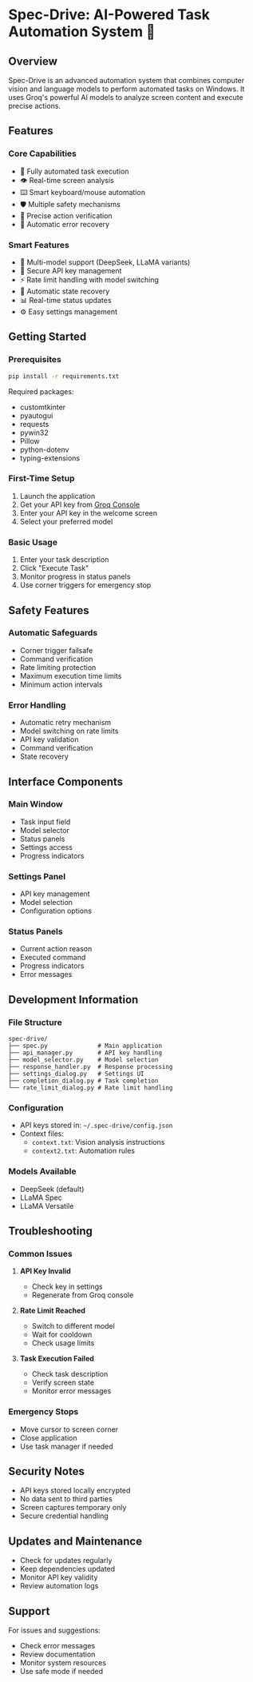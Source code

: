 # Spec-Drive: AI-Powered Task Automation System 🤖

## Overview
Spec-Drive is an advanced automation system that combines computer vision and language models to perform automated tasks on Windows. It uses Groq's powerful AI models to analyze screen content and execute precise actions.

## Features

### Core Capabilities
- 🔄 Fully automated task execution
- 👁️ Real-time screen analysis
- ⌨️ Smart keyboard/mouse automation
- 🛡️ Multiple safety mechanisms
- 🎯 Precise action verification
- 🔄 Automatic error recovery

### Smart Features
- 📱 Multi-model support (DeepSeek, LLaMA variants)
- 🔑 Secure API key management
- ⚡ Rate limit handling with model switching
- 🔄 Automatic state recovery
- 📊 Real-time status updates
- ⚙️ Easy settings management

## Getting Started

### Prerequisites
```bash
pip install -r requirements.txt
```

Required packages:
- customtkinter
- pyautogui
- requests
- pywin32
- Pillow
- python-dotenv
- typing-extensions

### First-Time Setup
1. Launch the application
2. Get your API key from [Groq Console](https://console.groq.com/keys)
3. Enter your API key in the welcome screen
4. Select your preferred model

### Basic Usage
1. Enter your task description
2. Click "Execute Task"
3. Monitor progress in status panels
4. Use corner triggers for emergency stop

## Safety Features

### Automatic Safeguards
- Corner trigger failsafe
- Command verification
- Rate limiting protection
- Maximum execution time limits
- Minimum action intervals

### Error Handling
- Automatic retry mechanism
- Model switching on rate limits
- API key validation
- Command verification
- State recovery

## Interface Components

### Main Window
- Task input field
- Model selector
- Status panels
- Settings access
- Progress indicators

### Settings Panel
- API key management
- Model selection
- Configuration options

### Status Panels
- Current action reason
- Executed command
- Progress indicators
- Error messages

## Development Information

### File Structure
```
spec-drive/
├── spec.py              # Main application
├── api_manager.py       # API key handling
├── model_selector.py    # Model selection
├── response_handler.py  # Response processing
├── settings_dialog.py   # Settings UI
├── completion_dialog.py # Task completion
└── rate_limit_dialog.py # Rate limit handling
```

### Configuration
- API keys stored in: `~/.spec-drive/config.json`
- Context files:
  - `context.txt`: Vision analysis instructions
  - `context2.txt`: Automation rules

### Models Available
- DeepSeek (default)
- LLaMA Spec
- LLaMA Versatile

## Troubleshooting

### Common Issues
1. **API Key Invalid**
   - Check key in settings
   - Regenerate from Groq console

2. **Rate Limit Reached**
   - Switch to different model
   - Wait for cooldown
   - Check usage limits

3. **Task Execution Failed**
   - Check task description
   - Verify screen state
   - Monitor error messages

### Emergency Stops
- Move cursor to screen corner
- Close application
- Use task manager if needed

## Security Notes
- API keys stored locally encrypted
- No data sent to third parties
- Screen captures temporary only
- Secure credential handling

## Updates and Maintenance
- Check for updates regularly
- Keep dependencies updated
- Monitor API key validity
- Review automation logs

## Support
For issues and suggestions:
- Check error messages
- Review documentation
- Monitor system resources
- Use safe mode if needed